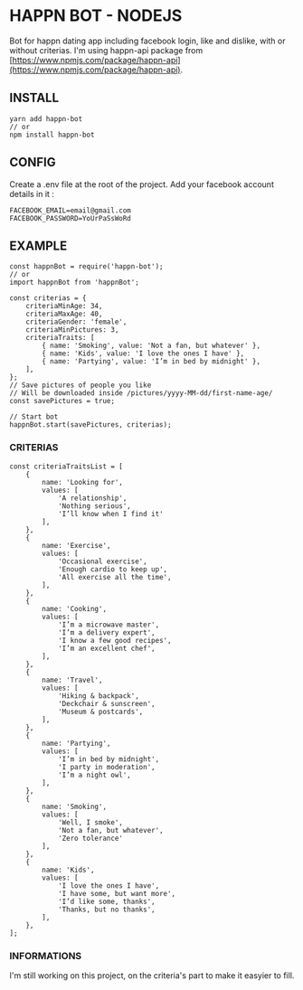 # HAPPN BOT - NODEJS

Bot for happn dating app including facebook login, like and dislike, with or without criterias.
I'm using happn-api package from [https://www.npmjs.com/package/happn-api](https://www.npmjs.com/package/happn-api).

## INSTALL

    yarn add happn-bot
    // or
    npm install happn-bot

## CONFIG

Create a .env file at the root of the project.
Add your facebook account details in it :

    FACEBOOK_EMAIL=email@gmail.com
    FACEBOOK_PASSWORD=YoUrPaSsWoRd

## EXAMPLE

    const happnBot = require('happn-bot');
    // or
    import happnBot from 'happnBot';

    const criterias = {
        criteriaMinAge: 34,
        criteriaMaxAge: 40,
        criteriaGender: 'female',
        criteriaMinPictures: 3,
        criteriaTraits: [
            { name: 'Smoking', value: 'Not a fan, but whatever' },
            { name: 'Kids', value: 'I love the ones I have' },
            { name: 'Partying', value: 'I’m in bed by midnight' },
        ],
    };
    // Save pictures of people you like
    // Will be downloaded inside /pictures/yyyy-MM-dd/first-name-age/
    const savePictures = true;

    // Start bot
    happnBot.start(savePictures, criterias);

### CRITERIAS

    const criteriaTraitsList = [
        {
            name: 'Looking for',
            values: [
                'A relationship',
                'Nothing serious',
                'I’ll know when I find it'
            ],
        },
        {
            name: 'Exercise',
            values: [
                'Occasional exercise',
                'Enough cardio to keep up',
                'All exercise all the time',
            ],
        },
        {
            name: 'Cooking',
            values: [
                'I’m a microwave master',
                'I’m a delivery expert',
                'I know a few good recipes',
                'I’m an excellent chef',
            ],
        },
        {
            name: 'Travel',
            values: [
                'Hiking & backpack',
                'Deckchair & sunscreen',
                'Museum & postcards',
            ],
        },
        {
            name: 'Partying',
            values: [
                'I’m in bed by midnight',
                'I party in moderation',
                'I’m a night owl',
            ],
        },
        {
            name: 'Smoking',
            values: [
                'Well, I smoke',
                'Not a fan, but whatever',
                'Zero tolerance'
            ],
        },
        {
            name: 'Kids',
            values: [
                'I love the ones I have',
                'I have some, but want more',
                'I’d like some, thanks',
                'Thanks, but no thanks',
            ],
        },
    ];

### INFORMATIONS

I'm still working on this project, on the criteria's part to make it easyier to fill.

